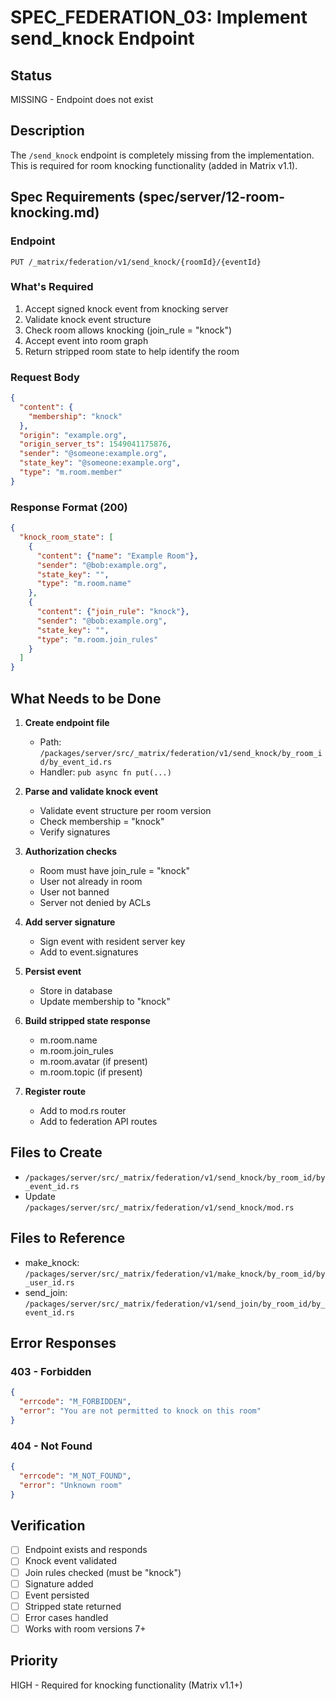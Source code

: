 # SPEC_FEDERATION_03: Implement send_knock Endpoint

## Status
MISSING - Endpoint does not exist

## Description
The `/send_knock` endpoint is completely missing from the implementation. This is required for room knocking functionality (added in Matrix v1.1).

## Spec Requirements (spec/server/12-room-knocking.md)

### Endpoint
`PUT /_matrix/federation/v1/send_knock/{roomId}/{eventId}`

### What's Required
1. Accept signed knock event from knocking server
2. Validate knock event structure
3. Check room allows knocking (join_rule = "knock")
4. Accept event into room graph
5. Return stripped room state to help identify the room

### Request Body
```json
{
  "content": {
    "membership": "knock"
  },
  "origin": "example.org",
  "origin_server_ts": 1549041175876,
  "sender": "@someone:example.org",
  "state_key": "@someone:example.org",
  "type": "m.room.member"
}
```

### Response Format (200)
```json
{
  "knock_room_state": [
    {
      "content": {"name": "Example Room"},
      "sender": "@bob:example.org",
      "state_key": "",
      "type": "m.room.name"
    },
    {
      "content": {"join_rule": "knock"},
      "sender": "@bob:example.org",
      "state_key": "",
      "type": "m.room.join_rules"
    }
  ]
}
```

## What Needs to be Done

1. **Create endpoint file**
   - Path: `/packages/server/src/_matrix/federation/v1/send_knock/by_room_id/by_event_id.rs`
   - Handler: `pub async fn put(...)`

2. **Parse and validate knock event**
   - Validate event structure per room version
   - Check membership = "knock"
   - Verify signatures

3. **Authorization checks**
   - Room must have join_rule = "knock"
   - User not already in room
   - User not banned
   - Server not denied by ACLs

4. **Add server signature**
   - Sign event with resident server key
   - Add to event.signatures

5. **Persist event**
   - Store in database
   - Update membership to "knock"

6. **Build stripped state response**
   - m.room.name
   - m.room.join_rules
   - m.room.avatar (if present)
   - m.room.topic (if present)

7. **Register route**
   - Add to mod.rs router
   - Add to federation API routes

## Files to Create
- `/packages/server/src/_matrix/federation/v1/send_knock/by_room_id/by_event_id.rs`
- Update `/packages/server/src/_matrix/federation/v1/send_knock/mod.rs`

## Files to Reference
- make_knock: `/packages/server/src/_matrix/federation/v1/make_knock/by_room_id/by_user_id.rs`
- send_join: `/packages/server/src/_matrix/federation/v1/send_join/by_room_id/by_event_id.rs`

## Error Responses

### 403 - Forbidden
```json
{
  "errcode": "M_FORBIDDEN",
  "error": "You are not permitted to knock on this room"
}
```

### 404 - Not Found
```json
{
  "errcode": "M_NOT_FOUND",
  "error": "Unknown room"
}
```

## Verification
- [ ] Endpoint exists and responds
- [ ] Knock event validated
- [ ] Join rules checked (must be "knock")
- [ ] Signature added
- [ ] Event persisted
- [ ] Stripped state returned
- [ ] Error cases handled
- [ ] Works with room versions 7+

## Priority
HIGH - Required for knocking functionality (Matrix v1.1+)

